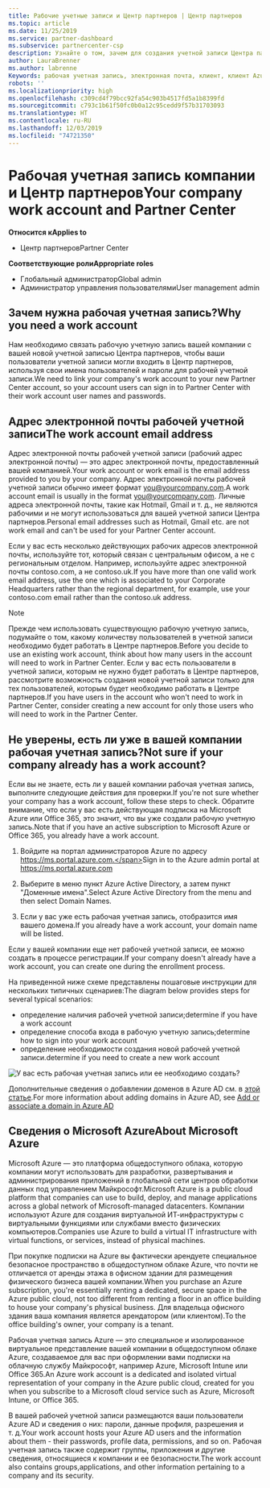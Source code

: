 ```yaml
---
title: Рабочие учетные записи и Центр партнеров | Центр партнеров
ms.topic: article
ms.date: 11/25/2019
ms.service: partner-dashboard
ms.subservice: partnercenter-csp
description: Узнайте о том, зачем для создания учетной записи Центра партнеров нужна рабочая учетная запись, а также о том, есть ли у вас такая учетная запись.
author: LauraBrenner
ms.author: labrenne
Keywords: рабочая учетная запись, электронная почта, клиент, клиент Azure, создание учетной записи, доменное имя
robots: ''
ms.localizationpriority: high
ms.openlocfilehash: c309cd4f79bcc92fa54c903b4517fd5a1b8399fd
ms.sourcegitcommit: c793c1b61f50fc0b0a12c95cedd9f57b31703093
ms.translationtype: HT
ms.contentlocale: ru-RU
ms.lasthandoff: 12/03/2019
ms.locfileid: "74721350"
---
```

# <a name="your-company-work-account-and-partner-center"></a><span data-ttu-id="7cbe4-104">Рабочая учетная запись компании и Центр партнеров</span><span class="sxs-lookup"><span data-stu-id="7cbe4-104">Your company work account and Partner Center</span></span>  

<span data-ttu-id="7cbe4-105">**Относится к**</span><span class="sxs-lookup"><span data-stu-id="7cbe4-105">**Applies to**</span></span>

-  <span data-ttu-id="7cbe4-106">Центр партнеров</span><span class="sxs-lookup"><span data-stu-id="7cbe4-106">Partner Center</span></span>

<span data-ttu-id="7cbe4-107">**Соответствующие роли**</span><span class="sxs-lookup"><span data-stu-id="7cbe4-107">**Appropriate roles**</span></span>

- <span data-ttu-id="7cbe4-108">Глобальный администратор</span><span class="sxs-lookup"><span data-stu-id="7cbe4-108">Global admin</span></span>
- <span data-ttu-id="7cbe4-109">Администратор управления пользователями</span><span class="sxs-lookup"><span data-stu-id="7cbe4-109">User management admin</span></span>

## <a name="why-you-need-a-work-account"></a><span data-ttu-id="7cbe4-110">Зачем нужна рабочая учетная запись?</span><span class="sxs-lookup"><span data-stu-id="7cbe4-110">Why you need a work account</span></span>

<span data-ttu-id="7cbe4-111">Нам необходимо связать рабочую учетную запись вашей компании с вашей новой учетной записью Центра партнеров, чтобы ваши пользователи учетной записи могли входить в Центр партнеров, используя свои имена пользователей и пароли для рабочей учетной записи.</span><span class="sxs-lookup"><span data-stu-id="7cbe4-111">We need to link your company's work account to your new Partner Center account, so your account users can sign in to Partner Center with their work account user names and passwords.</span></span>

## <a name="the-work-account-email-address"></a><span data-ttu-id="7cbe4-112">Адрес электронной почты рабочей учетной записи</span><span class="sxs-lookup"><span data-stu-id="7cbe4-112">The work account email address</span></span>

<span data-ttu-id="7cbe4-113">Адрес электронной почты рабочей учетной записи (рабочий адрес электронной почты) — это адрес электронной почты, предоставленный вашей компанией.</span><span class="sxs-lookup"><span data-stu-id="7cbe4-113">Your work account or work email is the email address provided to you by your company.</span></span> <span data-ttu-id="7cbe4-114">Адрес электронной почты рабочей учетной записи обычно имеет формат you@yourcompany.com.</span><span class="sxs-lookup"><span data-stu-id="7cbe4-114">A work account email is usually in the format you@yourcompany.com.</span></span> <span data-ttu-id="7cbe4-115">Личные адреса электронной почты, такие как Hotmail, Gmail и т. д., не являются рабочими и не могут использоваться для вашей учетной записи Центра партнеров.</span><span class="sxs-lookup"><span data-stu-id="7cbe4-115">Personal email addresses such as Hotmail, Gmail etc. are not work email and can't be used for your Partner Center account.</span></span> 

<span data-ttu-id="7cbe4-116">Если у вас есть несколько действующих рабочих адресов электронной почты, используйте тот, который связан с центральным офисом, а не с региональным отделом. Например, используйте адрес электронной почты contoso.com, а не contoso.uk.</span><span class="sxs-lookup"><span data-stu-id="7cbe4-116">If you have more than one valid work email address, use the one which is associated to your Corporate Headquarters rather than the regional department, for example, use your contoso.com email rather than the contoso.uk address.</span></span>

> [!NOTE]  
> <span data-ttu-id="7cbe4-117">Прежде чем использовать существующую рабочую учетную запись, подумайте о том, какому количеству пользователей в учетной записи необходимо будет работать в Центре партнеров.</span><span class="sxs-lookup"><span data-stu-id="7cbe4-117">Before you decide to use an existing work account, think about how many users in the account will need to work in Partner Center.</span></span> <span data-ttu-id="7cbe4-118">Если у вас есть пользователи в учетной записи, которым не нужно будет работать в Центре партнеров, рассмотрите возможность создания новой учетной записи только для тех пользователей, которым будет необходимо работать в Центре партнеров.</span><span class="sxs-lookup"><span data-stu-id="7cbe4-118">If you have users in the account who won't need to work in Partner Center, consider creating a new account for only those users who will need to work in the Partner Center.</span></span>


## <a name="not-sure-if-your-company-already-has-a-work-account"></a><span data-ttu-id="7cbe4-119">Не уверены, есть ли уже в вашей компании рабочая учетная запись?</span><span class="sxs-lookup"><span data-stu-id="7cbe4-119">Not sure if your company already has a work account?</span></span>

<span data-ttu-id="7cbe4-120">Если вы не знаете, есть ли у вашей компании рабочая учетная запись, выполните следующие действия для проверки.</span><span class="sxs-lookup"><span data-stu-id="7cbe4-120">If you're not sure whether your company has a work account, follow these steps to check.</span></span> <span data-ttu-id="7cbe4-121">Обратите внимание, что если у вас есть действующая подписка на Microsoft Azure или Office 365, это значит, что вы уже создали рабочую учетную запись.</span><span class="sxs-lookup"><span data-stu-id="7cbe4-121">Note that if you have an active subscription to Microsoft Azure or Office 365, you already have a work account.</span></span>

1. <span data-ttu-id="7cbe4-122">Войдите на портал администраторов Azure по адресу https://ms.portal.azure.com.</span><span class="sxs-lookup"><span data-stu-id="7cbe4-122">Sign in to the Azure admin portal at https://ms.portal.azure.com</span></span>

2. <span data-ttu-id="7cbe4-123">Выберите в меню пункт Azure Active Directory, а затем пункт "Доменные имена".</span><span class="sxs-lookup"><span data-stu-id="7cbe4-123">Select Azure Active Directory from the menu and then select Domain Names.</span></span>

3. <span data-ttu-id="7cbe4-124">Если у вас уже есть рабочая учетная запись, отобразится имя вашего домена.</span><span class="sxs-lookup"><span data-stu-id="7cbe4-124">If you already have a work account, your domain name will be listed.</span></span>

<span data-ttu-id="7cbe4-125">Если у вашей компании еще нет рабочей учетной записи, ее можно создать в процессе регистрации.</span><span class="sxs-lookup"><span data-stu-id="7cbe4-125">If your company doesn't already have a work account, you can create one during the enrollment process.</span></span>

<span data-ttu-id="7cbe4-126">На приведенной ниже схеме представлены пошаговые инструкции для нескольких типичных сценариев:</span><span class="sxs-lookup"><span data-stu-id="7cbe4-126">The diagram below provides steps for several typical scenarios:</span></span>

- <span data-ttu-id="7cbe4-127">определение наличия рабочей учетной записи;</span><span class="sxs-lookup"><span data-stu-id="7cbe4-127">determine if you have a work account</span></span> 
- <span data-ttu-id="7cbe4-128">определение способа входа в рабочую учетную запись;</span><span class="sxs-lookup"><span data-stu-id="7cbe4-128">determine how to sign into your work account</span></span> 
- <span data-ttu-id="7cbe4-129">определение необходимости создания новой рабочей учетной записи.</span><span class="sxs-lookup"><span data-stu-id="7cbe4-129">determine if you need to create a new work account</span></span>


![У вас есть рабочая учетная запись или ее необходимо создать?](images/onboardingAADFlow.png)

<span data-ttu-id="7cbe4-131">Дополнительные сведения о добавлении доменов в Azure AD см. в [этой статье](https://docs.microsoft.com/azure/active-directory/active-directory-add-domain).</span><span class="sxs-lookup"><span data-stu-id="7cbe4-131">For more information about adding domains in Azure AD, see [Add or associate a domain in Azure AD](https://docs.microsoft.com/azure/active-directory/active-directory-add-domain)</span></span>

## <a name="about-microsoft-azure"></a><span data-ttu-id="7cbe4-132">Сведения о Microsoft Azure</span><span class="sxs-lookup"><span data-stu-id="7cbe4-132">About Microsoft Azure</span></span>

<span data-ttu-id="7cbe4-133">Microsoft Azure — это платформа общедоступного облака, которую компании могут использовать для разработки, развертывания и администрирования приложений в глобальной сети центров обработки данных под управлением Майкрософт.</span><span class="sxs-lookup"><span data-stu-id="7cbe4-133">Microsoft Azure is a public cloud platform that companies can use to build, deploy, and manage applications across a global network of Microsoft-managed datacenters.</span></span> <span data-ttu-id="7cbe4-134">Компании используют Azure для создания виртуальной ИТ-инфраструктуры с виртуальными функциями или службами вместо физических компьютеров.</span><span class="sxs-lookup"><span data-stu-id="7cbe4-134">Companies use Azure to build a virtual IT infrastructure with virtual functions, or services, instead of physical machines.</span></span> 

<span data-ttu-id="7cbe4-135">При покупке подписки на Azure вы фактически арендуете специальное безопасное пространство в общедоступном облаке Azure, что почти не отличается от аренды этажа в офисном здании для размещения физического бизнеса вашей компании.</span><span class="sxs-lookup"><span data-stu-id="7cbe4-135">When you purchase an Azure subscription, you're essentially renting a dedicated, secure space in the Azure public cloud, not too different from renting a floor in an office building to house your company's physical business.</span></span> <span data-ttu-id="7cbe4-136">Для владельца офисного здания ваша компания является арендатором (или клиентом).</span><span class="sxs-lookup"><span data-stu-id="7cbe4-136">To the office building's owner, your company is a tenant.</span></span> 

<span data-ttu-id="7cbe4-137">Рабочая учетная запись Azure — это специальное и изолированное виртуальное представление вашей компании в общедоступном облаке Azure, создаваемое для вас при оформлении вами подписки на облачную службу Майкрософт, например Azure, Microsoft Intune или Office 365.</span><span class="sxs-lookup"><span data-stu-id="7cbe4-137">An Azure work account is a dedicated and isolated virtual representation of your company in the Azure public cloud, created for you when you subscribe to a Microsoft cloud service such as Azure, Microsoft Intune, or Office 365.</span></span> 

<span data-ttu-id="7cbe4-138">В вашей рабочей учетной записи размещаются ваши пользователи Azure AD и сведения о них: пароли, данные профиля, разрешения и т. д.</span><span class="sxs-lookup"><span data-stu-id="7cbe4-138">Your work account hosts your Azure AD users and the information about them - their passwords, profile data, permissions, and so on.</span></span> <span data-ttu-id="7cbe4-139">Рабочая учетная запись также содержит группы, приложения и другие сведения, относящиеся к компании и ее безопасности.</span><span class="sxs-lookup"><span data-stu-id="7cbe4-139">The work account also contains groups,applications, and other information pertaining to a company and its security.</span></span> 
